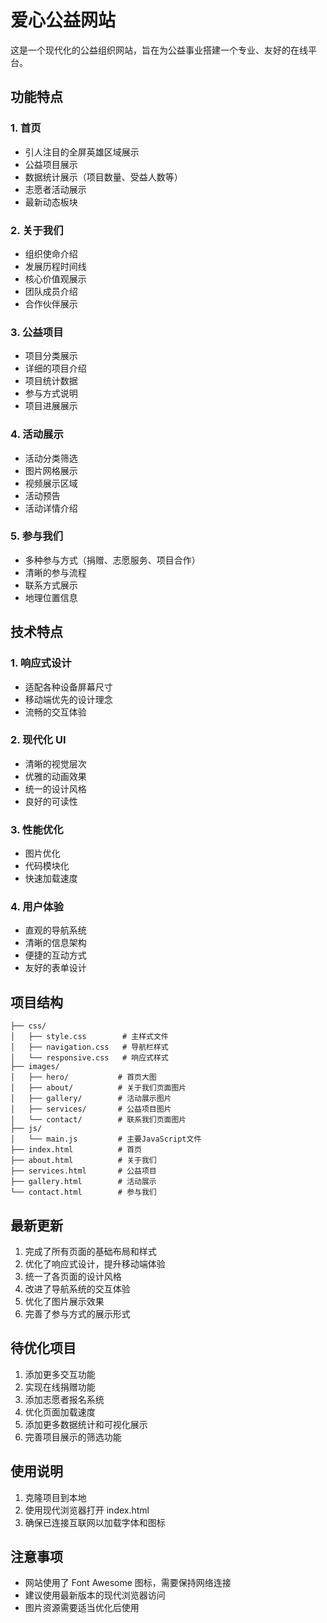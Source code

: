 # 爱心公益网站

这是一个现代化的公益组织网站，旨在为公益事业搭建一个专业、友好的在线平台。

## 功能特点

### 1. 首页

- 引人注目的全屏英雄区域展示
- 公益项目展示
- 数据统计展示（项目数量、受益人数等）
- 志愿者活动展示
- 最新动态板块

### 2. 关于我们

- 组织使命介绍
- 发展历程时间线
- 核心价值观展示
- 团队成员介绍
- 合作伙伴展示

### 3. 公益项目

- 项目分类展示
- 详细的项目介绍
- 项目统计数据
- 参与方式说明
- 项目进展展示

### 4. 活动展示

- 活动分类筛选
- 图片网格展示
- 视频展示区域
- 活动预告
- 活动详情介绍

### 5. 参与我们

- 多种参与方式（捐赠、志愿服务、项目合作）
- 清晰的参与流程
- 联系方式展示
- 地理位置信息

## 技术特点

### 1. 响应式设计

- 适配各种设备屏幕尺寸
- 移动端优先的设计理念
- 流畅的交互体验

### 2. 现代化 UI

- 清晰的视觉层次
- 优雅的动画效果
- 统一的设计风格
- 良好的可读性

### 3. 性能优化

- 图片优化
- 代码模块化
- 快速加载速度

### 4. 用户体验

- 直观的导航系统
- 清晰的信息架构
- 便捷的互动方式
- 友好的表单设计

## 项目结构

```
├── css/
│   ├── style.css        # 主样式文件
│   ├── navigation.css   # 导航栏样式
│   └── responsive.css   # 响应式样式
├── images/
│   ├── hero/           # 首页大图
│   ├── about/          # 关于我们页面图片
│   ├── gallery/        # 活动展示图片
│   ├── services/       # 公益项目图片
│   └── contact/        # 联系我们页面图片
├── js/
│   └── main.js         # 主要JavaScript文件
├── index.html          # 首页
├── about.html          # 关于我们
├── services.html       # 公益项目
├── gallery.html        # 活动展示
└── contact.html        # 参与我们
```

## 最新更新

1. 完成了所有页面的基础布局和样式
2. 优化了响应式设计，提升移动端体验
3. 统一了各页面的设计风格
4. 改进了导航系统的交互体验
5. 优化了图片展示效果
6. 完善了参与方式的展示形式

## 待优化项目

1. 添加更多交互功能
2. 实现在线捐赠功能
3. 添加志愿者报名系统
4. 优化页面加载速度
5. 添加更多数据统计和可视化展示
6. 完善项目展示的筛选功能

## 使用说明

1. 克隆项目到本地
2. 使用现代浏览器打开 index.html
3. 确保已连接互联网以加载字体和图标

## 注意事项

- 网站使用了 Font Awesome 图标，需要保持网络连接
- 建议使用最新版本的现代浏览器访问
- 图片资源需要适当优化后使用
